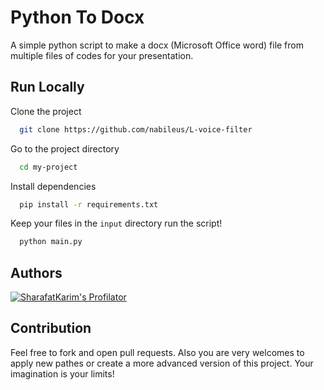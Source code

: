 # Python To Docx
A simple python script to make a docx (Microsoft Office word) file from multiple files of codes for your presentation.


## Run Locally

Clone the project

```bash
  git clone https://github.com/nabileus/L-voice-filter
```

Go to the project directory

```bash
  cd my-project
```

Install dependencies

```bash
  pip install -r requirements.txt
```

Keep your files in the `input` directory run the script!

```bash
  python main.py
```

## Authors

[![SharafatKarim's Profilator](https://profilator.deno.dev/SharafatKarim?v=1.0.0.alpha.4)](https://github.com/SharafatKarim)

## Contribution

Feel free to fork and open pull requests. Also you are very welcomes to apply new pathes or create a more advanced version of this project. Your imagination is your limits!
